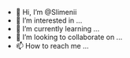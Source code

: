 - 👋 Hi, I’m @Slimenii
- 👀 I’m interested in ...
- 🌱 I’m currently learning ...
- 💞️ I’m looking to collaborate on ...
- 📫 How to reach me ...

<!---
Slimenii/Slimenii is a ✨ special ✨ repository because its `README.md` (this file) appears on your GitHub profile.
You can click the Preview link to take a look at your changes.
--->
